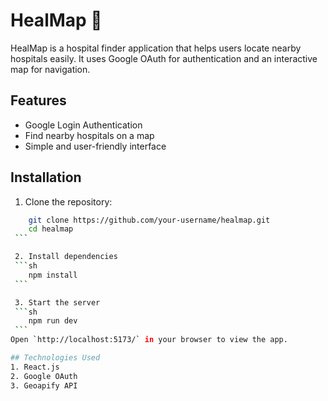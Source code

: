 # HealMap 🏥

HealMap is a hospital finder application that helps users locate nearby hospitals easily. It uses Google OAuth for authentication and an interactive map for navigation.

## Features
- Google Login Authentication
- Find nearby hospitals on a map
- Simple and user-friendly interface

## Installation
   1. Clone the repository:
   ```sh
       git clone https://github.com/your-username/healmap.git
       cd healmap
    ```

    2. Install dependencies
    ```sh
       npm install
    ```

    3. Start the server
    ```sh
       npm run dev 
    ```
Open `http://localhost:5173/` in your browser to view the app.

## Technologies Used
   1. React.js
   2. Google OAuth
   3. Geoapify API


